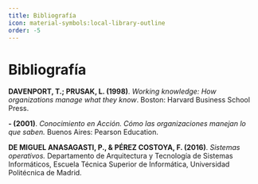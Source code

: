 ```yaml
---
title: Bibliografía
icon: material-symbols:local-library-outline
order: -5
---
```

# Bibliografía
**DAVENPORT, T.; PRUSAK, L. (1998)**. *Working knowledge: How organizations manage
what they know*. Boston: Harvard Business School Press.

**- (2001)**. *Conocimiento en Acción. Cómo las organizaciones manejan lo que saben.*
Buenos Aires: Pearson Education.

**DE MIGUEL ANASAGASTI, P., & PÉREZ COSTOYA, F. (2016)**. *Sistemas operativos.* Departamento de Arquitectura y Tecnología de Sistemas Informáticos, Escuela Técnica Superior de Informática, Universidad Politécnica de Madrid.

